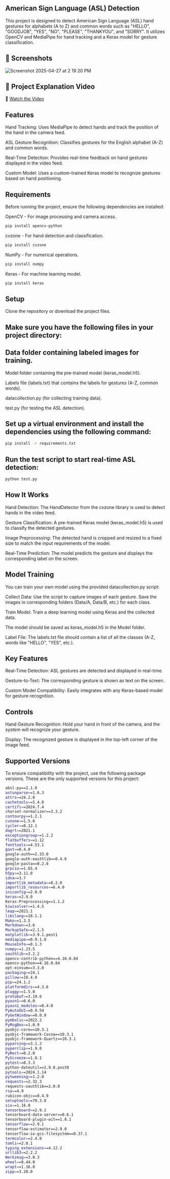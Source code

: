 ## American Sign Language (ASL) Detection
This project is designed to detect American Sign Language (ASL) hand gestures for alphabets (A to Z) and common words such as "HELLO", "GOODJOB", "YES", "NO", "PLEASE", "THANKYOU", and "SORRY". It utilizes OpenCV and MediaPipe for hand tracking and a Keras model for gesture classification.

## 📸 Screenshots
![Screenshot 2025-04-27 at 2 19 20 PM](https://github.com/user-attachments/assets/ddee53b0-ac89-4fa7-ac96-c21eaa16ce00)

## 🎥 Project Explanation Video
🎥 [Watch the Video](https://www.linkedin.com/posts/sathiyapriya-s-22ucs048_signlanguage-ai-asl-activity-7237472839723859968-59QU?utm_source=share&utm_medium=member_desktop&rcm=ACoAAEKubiABTjioeFLfoGOrHXFNNCGvYJ6moX8)

## Features
Hand Tracking: Uses MediaPipe to detect hands and track the position of the hand in the camera feed.

ASL Gesture Recognition: Classifies gestures for the English alphabet (A-Z) and common words.

Real-Time Detection: Provides real-time feedback on hand gestures displayed in the video feed.

Custom Model: Uses a custom-trained Keras model to recognize gestures based on hand positioning.

## Requirements
Before running the project, ensure the following dependencies are installed:

OpenCV - For image processing and camera access.

```bash
pip install opencv-python
```
cvzone - For hand detection and classification.

```bash
pip install cvzone
```

NumPy - For numerical operations.

```bash
pip install numpy
```
Keras - For machine learning model.

```bash
pip install keras
```
## Setup
Clone the repository or download the project files.

## Make sure you have the following files in your project directory:

## Data folder containing labeled images for training.

Model folder containing the pre-trained model (keras_model.h5).

Labels file (labels.txt) that contains the labels for gestures (A-Z, common words).

datacollection.py (for collecting training data).

test.py (for testing the ASL detection).

## Set up a virtual environment and install the dependencies using the following command:

```bash
pip install -r requirements.txt
```
## Run the test script to start real-time ASL detection:

```bash
python test.py
```

## How It Works
Hand Detection: The HandDetector from the cvzone library is used to detect hands in the video feed.

Gesture Classification: A pre-trained Keras model (keras_model.h5) is used to classify the detected gestures.

Image Preprocessing: The detected hand is cropped and resized to a fixed size to match the input requirements of the model.

Real-Time Prediction: The model predicts the gesture and displays the corresponding label on the screen.

## Model Training
You can train your own model using the provided datacollection.py script:

Collect Data: Use the script to capture images of each gesture. Save the images in corresponding folders (Data/A, Data/B, etc.) for each class.

Train Model: Train a deep learning model using Keras and the collected data.

The model should be saved as keras_model.h5 in the Model folder.

Label File: The labels.txt file should contain a list of all the classes (A-Z, words like "HELLO", "YES", etc.).

## Key Features
Real-Time Detection: ASL gestures are detected and displayed in real-time.

Gesture-to-Text: The corresponding gesture is shown as text on the screen.

Custom Model Compatibility: Easily integrates with any Keras-based model for gesture recognition.

## Controls
Hand Gesture Recognition: Hold your hand in front of the camera, and the system will recognize your gesture.

Display: The recognized gesture is displayed in the top-left corner of the image feed.

## Supported Versions
To ensure compatibility with the project, use the following package versions. These are the only supported versions for this project:

```bash
absl-py==2.1.0
astunparse==1.6.3
attrs==24.2.0
cachetools==5.4.0
certifi==2024.7.4
charset-normalizer==3.3.2
contourpy==1.2.1
cvzone==1.5.6
cycler==0.12.1
dagrt==2021.1
exceptiongroup==1.2.2
flatbuffers==1.12
fonttools==4.53.1
gast==0.4.0
google-auth==2.33.0
google-auth-oauthlib==0.4.6
google-pasta==0.2.0
grpcio==1.65.4
h5py==3.11.0
idna==3.7
importlib_metadata==8.2.0
importlib_resources==6.4.0
iniconfig==2.0.0
keras==2.9.0
Keras-Preprocessing==1.1.2
kiwisolver==1.4.5
leap==2021.1
libclang==18.1.1
Mako==1.3.5
Markdown==3.6
MarkupSafe==2.1.5
matplotlib==3.9.1.post1
mediapipe==0.9.1.0
MouseInfo==0.1.3
numpy==1.23.5
oauthlib==3.2.2
opencv-contrib-python==4.10.0.84
opencv-python==4.10.0.84
opt-einsum==3.3.0
packaging==24.1
pillow==10.4.0
pip==24.1.2
platformdirs==4.3.6
pluggy==1.5.0
protobuf==3.19.6
pyasn1==0.6.0
pyasn1_modules==0.4.0
PyAutoGUI==0.9.54
PyGetWindow==0.0.9
pymbolic==2022.2
PyMsgBox==1.0.9
pyobjc-core==10.3.1
pyobjc-framework-Cocoa==10.3.1
pyobjc-framework-Quartz==10.3.1
pyparsing==3.1.2
pyperclip==1.9.0
PyRect==0.2.0
PyScreeze==1.0.1
pytest==8.3.3
python-dateutil==2.9.0.post0
pytools==2024.1.14
pytweening==1.2.0
requests==2.32.3
requests-oauthlib==2.0.0
rsa==4.9
rubicon-objc==0.4.9
setuptools==70.3.0
six==1.16.0
tensorboard==2.9.1
tensorboard-data-server==0.6.1
tensorboard-plugin-wit==1.8.1
tensorflow==2.9.1
tensorflow-estimator==2.9.0
tensorflow-io-gcs-filesystem==0.37.1
termcolor==2.4.0
tomli==2.0.1
typing_extensions==4.12.2
urllib3==2.2.2
Werkzeug==3.0.3
wheel==0.44.0
wrapt==1.16.0
zipp==3.20.0
```
